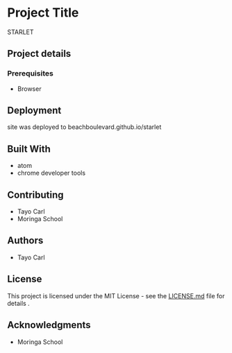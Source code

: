 # Project Title

STARLET

## Project details

### Prerequisites

* Browser


## Deployment

site was deployed to beachboulevard.github.io/starlet

## Built With

* atom
* chrome developer tools

## Contributing

* Tayo Carl
* Moringa School

## Authors

* Tayo Carl

## License

This project is licensed under the MIT License - see the [LICENSE.md](LICENSE.md) file for details .

## Acknowledgments

* Moringa School

